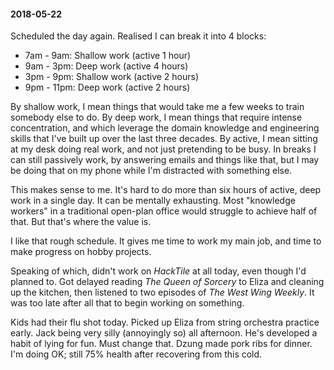 #### 2018-05-22

Scheduled the day again. Realised I can break it into 4 blocks:

- 7am - 9am: Shallow work (active 1 hour)
- 9am - 3pm: Deep work (active 4 hours)
- 3pm - 9pm: Shallow work (active 2 hours)
- 9pm - 11pm: Deep work (active 2 hours)

By shallow work, I mean things that would take me a few weeks to train somebody else to do. By deep work, I mean things that require intense concentration, and which leverage the domain knowledge and engineering skills that I've built up over the last three decades. By active, I mean sitting at my desk doing real work, and not just pretending to be busy. In breaks I can still passively work, by answering emails and things like that, but I may be doing that on my phone while I'm distracted with something else.

This makes sense to me. It's hard to do more than six hours of active, deep work in a single day. It can be mentally exhausting. Most "knowledge workers" in a traditional open-plan office would struggle to achieve half of that. But that's where the value is.

I like that rough schedule. It gives me time to work my main job, and time to make progress on hobby projects.

Speaking of which, didn't work on _HackTile_ at all today, even though I'd planned to. Got delayed reading _The Queen of Sorcery_ to Eliza and cleaning up the kitchen, then listened to two episodes of _The West Wing Weekly_. It was too late after all that to begin working on something.

Kids had their flu shot today. Picked up Eliza from string orchestra practice early. Jack being very silly (annoyingly so) all afternoon. He's developed a habit of lying for fun. Must change that. Dzung made pork ribs for dinner. I'm doing OK; still 75% health after recovering from this cold.